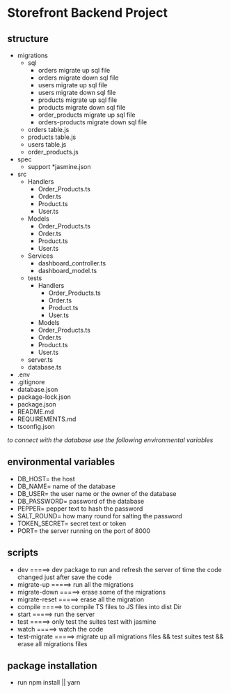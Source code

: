 # Storefront Backend Project

## **structure**
* migrations
  - sql
    * orders migrate up sql file
    * orders migrate down sql file
    * users migrate up sql file
    * users migrate down sql file
    * products migrate up sql file
    * products migrate down sql file
    * order_products migrate up sql file
    * orders-products migrate down sql file
  - orders table.js
  - products table.js
  - users table.js
  - order_products.js
* spec
  - support
    *jasmine.json
* src 
  - Handlers
    * Order_Products.ts
    * Order.ts
    * Product.ts
    * User.ts
  - Models
    * Order_Products.ts
    * Order.ts
    * Product.ts
    * User.ts
  - Services
    * dashboard_controller.ts
    * dashboard_model.ts
  - tests
    * Handlers
      - Order_Products.ts
      - Order.ts
      - Product.ts
      - User.ts
     * Models
      - Order_Products.ts
      - Order.ts
      - Product.ts
      - User.ts
  - server.ts
  - database.ts
* .env
* .gitignore
* database.json
* package-lock.json
* package.json
* README.md
* REQUIREMENTS.md
* tsconfig.json

*to connect with the database use the following environmental variables*
## **environmental variables**
- DB_HOST= the host 
- DB_NAME= name of the database
- DB_USER= the user name or the owner of the database
- DB_PASSWORD= password of the database
- PEPPER= pepper text to hash the password
- SALT_ROUND= how many round for salting the password
- TOKEN_SECRET= secret text or token
- PORT= the server running on the port of 8000

## **scripts**
- dev             =====> dev package to run and refresh the server of time the code changed just after save the code
- migrate-up      =====> run all the migrations 
- migrate-down    =====> erase some of the migrations
- migrate-reset   =====> erase all the migration
- compile         =====> to compile TS files to JS files into dist Dir
- start           =====> run the server
- test            =====> only test the suites test with jasmine
- watch           =====> watch the code 
- test-migrate    =====> migrate up all migrations files && test suites test && erase all migrations files

## **package installation**
- run npm install || yarn 